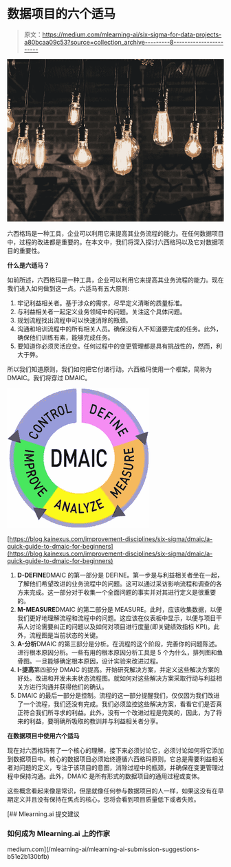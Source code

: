 # 数据项目的六个适马

> 原文：<https://medium.com/mlearning-ai/six-sigma-for-data-projects-a80bcaa09c53?source=collection_archive---------8----------------------->

![](img/1701e64ff1c101ceaf3ce62f1862e712.png)

六西格玛是一种工具，企业可以利用它来提高其业务流程的能力。在任何数据项目中，过程的改进都是重要的。在本文中，我们将深入探讨六西格玛以及它对数据项目的重要性。

**什么是六适马？**

如前所述，六西格玛是一种工具，企业可以利用它来提高其业务流程的能力。现在我们进入如何做到这一点。六适马有五大原则:

1.  牢记利益相关者。基于涉众的需求，尽早定义清晰的质量标准。
2.  与利益相关者一起定义业务领域中的问题。关注这个具体问题。
3.  规划流程找出流程中可以快速消除的瓶颈。
4.  沟通和培训流程中的所有相关人员。确保没有人不知道要完成的任务。此外，确保他们训练有素，能够完成任务。
5.  要知道你必须灵活应变。任何过程中的变更管理都是具有挑战性的，然而，利大于弊。

所以我们知道原则，我们如何把它付诸行动。六西格玛使用一个框架，简称为 DMAIC。我们将穿过 DMAIC。

![](img/8992649c151fd92bdfd9c5a4d89b987e.png)

[https://blog.kainexus.com/improvement-disciplines/six-sigma/dmaic/a-quick-guide-to-dmaic-for-beginners](https://blog.kainexus.com/improvement-disciplines/six-sigma/dmaic/a-quick-guide-to-dmaic-for-beginners)

1.  **D-DEFINE**DMAIC 的第一部分是 DEFINE。第一步是与利益相关者坐在一起，了解他们希望改进的业务流程中的问题。这可以通过采访影响流程和调查的各方来完成。这一部分对于收集一个全面问题的事实并对其进行定义是很重要的。
2.  **M-MEASURE**DMAIC 的第二部分是 MEASURE。此时，应该收集数据，以便我们更好地理解流程和流程中的问题。这应该在仪表板中显示，以便与项目干系人讨论需要纠正的问题以及如何对项目进行度量(即关键绩效指标 KPI)。此外，流程图是当前状态的关键。
3.  **A-分析**DMAIC 的第三部分是分析。在流程的这个阶段，完善你的问题陈述。进行根本原因分析。一些有用的根本原因分析工具是 5 个为什么，排列图和鱼骨图。一旦能够确定根本原因，设计实验来改进过程。
4.  **I-提高**第四部分 DMAIC 的提高。开始研究解决方案，并定义这些解决方案的好处。改进和开发未来状态流程图。就如何对这些解决方案采取行动与利益相关方进行沟通并获得他们的确认。
5.  DMAIC 的最后一部分是控制。流程的这一部分提醒我们，仅仅因为我们改进了一个流程，我们还没有完成。我们必须监控这些解决方案，看看它们是否真正符合我们所寻求的利益。此外，没有一个改进过程是完美的，因此，为了将来的利益，要明确所吸取的教训并与利益相关者分享。

**在数据项目中使用六个适马**

现在对六西格玛有了一个核心的理解，接下来必须讨论它，必须讨论如何将它添加到数据项目中。核心的数据项目必须始终遵循六西格玛原则。它总是需要利益相关者对问题的定义，专注于该项目的意图，消除过程中的瓶颈，并确保在变更管理过程中保持沟通。此外，DMAIC 是所有形式的数据项目的通用过程或变体。

这些概念看起来像是常识，但是就像任何参与数据项目的人一样，如果这没有在早期定义并且没有保持在焦点的核心，您将会看到项目质量低下或者失败。

[](/mlearning-ai/mlearning-ai-submission-suggestions-b51e2b130bfb) [## Mlearning.ai 提交建议

### 如何成为 Mlearning.ai 上的作家

medium.com](/mlearning-ai/mlearning-ai-submission-suggestions-b51e2b130bfb)